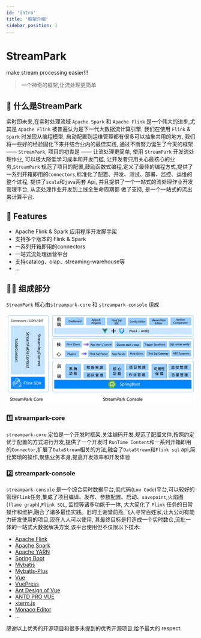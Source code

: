 ```yaml
---
id: 'intro'
title: '框架介绍'
sidebar_position: 1
---
```


# StreamPark
make stream processing easier!!!

> 一个神奇的框架,让流处理更简单

## 🚀 什么是StreamPark

实时即未来,在实时处理流域 `Apache Spark` 和 `Apache Flink` 是一个伟大的进步,尤其是 `Apache Flink` 被普遍认为是下一代大数据流计算引擎, 我们在使用 `Flink` & `Spark` 时发现从编程模型, 启动配置到运维管理都有很多可以抽象共用的地方, 我们将一些好的经验固化下来并结合业内的最佳实践, 通过不断努力诞生了今天的框架 —— `StreamPark`, 项目的初衷是 —— 让流处理更简单,
使用 `StreamPark` 开发流处理作业, 可以极大降低学习成本和开发门槛, 让开发者只用关心最核心的业务,`StreamPark` 规范了项目的配置,鼓励函数式编程,定义了最佳的编程方式,提供了一系列开箱即用的`Connectors`,标准化了配置、开发、测试、部署、监控、运维的整个过程, 提供了`scala`和`java`两套 Api, 并且提供了一个一站式的流处理作业开发管理平台, 从流处理作业开发到上线全生命周期都
做了支持, 是一个一站式的流出来计算平台.



## 🎉 Features

* Apache Flink & Spark 应用程序开发脚手架
* 支持多个版本的 Flink & Spark
* 一系列开箱即用的connectors
* 一站式流处理运营平台
* 支持catalog、olap、streaming-warehouse等
* ...

## 🏳‍🌈 组成部分

`StreamPark` 核心由`streampark-core` 和 `streampark-console` 组成

![StreamPark Archite](/doc/image/streampark_archite.png)

### 1️⃣ streampark-core

`streampark-core` 定位是一个开发时框架,关注编码开发,规范了配置文件,按照约定优于配置的方式进行开发,提供了一个开发时 `RunTime Content`和一系列开箱即用的`Connector`,扩展了`DataStream`相关的方法,融合了`DataStream`和`Flink sql` api,简化繁琐的操作,聚焦业务本身,提高开发效率和开发体验

### 2️⃣ streampark-console

`streampark-console` 是一个综合实时数据平台,低代码(`Low Code`)平台,可以较好的管理`Flink`任务,集成了项目编译、发布、参数配置、启动、`savepoint`,火焰图(`flame graph`),`Flink SQL`,
监控等诸多功能于一体, 大大简化了 `Flink` 任务的日常操作和维护,融合了诸多最佳实践。旧时王谢堂前燕,飞入寻常百姓家,让大公司有能力研发使用的项目,现在人人可以使用, 其最终目标是打造成一个实时数仓,流批一体的一站式大数据解决方案,该平台使用但不仅限以下技术:

* [Apache Flink](http://flink.apache.org)
* [Apache Spark](http://spark.apache.org)
* [Apache YARN](http://hadoop.apache.org)
* [Spring Boot](https://spring.io/projects/spring-boot/)
* [Mybatis](http://www.mybatis.org)
* [Mybatis-Plus](http://mp.baomidou.com)
* [Vue](https://cn.vuejs.org/)
* [VuePress](https://vuepress.vuejs.org/)
* [Ant Design of Vue](https://antdv.com/)
* [ANTD PRO VUE](https://pro.antdv)
* [xterm.js](https://xtermjs.org/)
* [Monaco Editor](https://microsoft.github.io/monaco-editor/)
* ...

感谢以上优秀的开源项目和很多未提到的优秀开源项目,给予最大的 respect.
